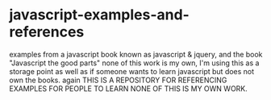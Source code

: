 # javascript-examples-and-references
examples from a javascript book known as javascript &amp; jquery, and the book "Javascript the good parts" none of this work is my own, I'm using this as a storage point as well as if someone wants to learn javascript but does not own the books. again THIS IS A REPOSITORY FOR REFERENCING EXAMPLES FOR PEOPLE TO LEARN NONE OF THIS IS MY OWN WORK. 

